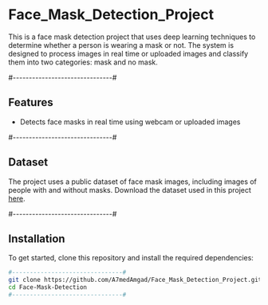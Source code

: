 # Face_Mask_Detection_Project
This is a face mask detection project that uses deep learning techniques to determine whether a person is wearing a mask or not. The system is designed to process images in real time or uploaded images and classify them into two categories: mask and no mask.

#-------------------------------#
## Features
- Detects face masks in real time using webcam or uploaded images

#-------------------------------#
## Dataset
The project uses a public dataset of face mask images, including images of people with and without masks. Download the dataset used in this project [here](https://www.kaggle.com/datasets/omkargurav/face-mask-dataset/code).

#-------------------------------#
## Installation
To get started, clone this repository and install the required dependencies:
```bash
#-------------------------------#
git clone https://github.com/A7medAmgad/Face_Mask_Detection_Project.git
cd Face-Mask-Detection
#-------------------------------#

